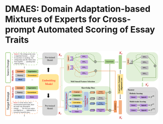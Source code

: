 # DMAES: Domain Adaptation-based Mixtures of Experts for Cross-prompt Automated Scoring of Essay Traits


![fig](https://github.com/XXXIEAI/DMAES/blob/main/figs/framework.jpg)

